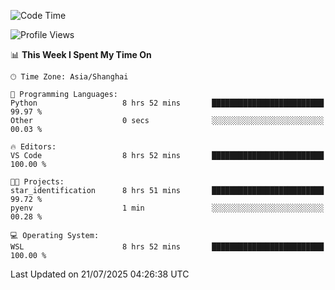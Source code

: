 <!--START_SECTION:waka-->
![Code Time](http://img.shields.io/badge/Code%20Time-3%2C040%20hrs%209%20mins-blue)

![Profile Views](http://img.shields.io/badge/Profile%20Views-0-blue)

📊 **This Week I Spent My Time On** 

```text
🕑︎ Time Zone: Asia/Shanghai

💬 Programming Languages: 
Python                   8 hrs 52 mins       █████████████████████████   99.97 % 
Other                    0 secs              ░░░░░░░░░░░░░░░░░░░░░░░░░   00.03 % 

🔥 Editors: 
VS Code                  8 hrs 52 mins       █████████████████████████   100.00 % 

🐱‍💻 Projects: 
star_identification      8 hrs 51 mins       █████████████████████████   99.72 % 
pyenv                    1 min               ░░░░░░░░░░░░░░░░░░░░░░░░░   00.28 % 

💻 Operating System: 
WSL                      8 hrs 52 mins       █████████████████████████   100.00 % 
```


 Last Updated on 21/07/2025 04:26:38 UTC
<!--END_SECTION:waka-->